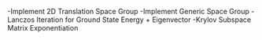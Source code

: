 -Implement 2D Translation Space Group
-Implement Generic Space Group
-Lanczos Iteration for Ground State Energy + Eigenvector
-Krylov Subspace Matrix Exponentiation
